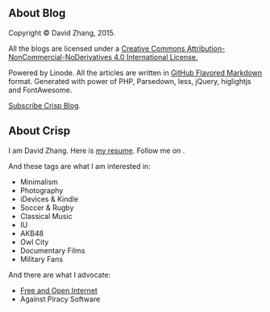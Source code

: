 ## About Blog

Copyright &copy; David Zhang, 2015. 

All the blogs are licensed under a [Creative Commons Attribution-NonCommercial-NoDerivatives 4.0 International License.](http://creativecommons.org/licenses/by-nc-nd/4.0/) 

Powered by Linode.
All the articles are written in [GitHub Flavored Markdown](https://help.github.com/articles/github-flavored-markdown) format.
Generated with power of PHP, Parsedown, less, jQuery, higlightjs and FontAwesome.

[Subscribe Crisp Blog](/rss.xml).

## About Crisp

I am David Zhang. Here is [my resume](/page/resume.html).
Follow me on <a href="http://weibo.com/crispgm" target="_blank"><i title="Weibo" class="fa fa-weibo fa-lg"></i></a> <a href="http://instagram.com/crispgm" target="_blank"><i title="Instagram" class="fa fa-instagram fa-lg"></i></a> <a href="https://500px.com/crispgm" target="_blank"><i title="500px" class="fa fa-500px fa-lg"></i></a>.

And these tags are what I am interested in:

* Minimalism
* Photography
* iDevices & Kindle
* Soccer & Rugby
* Classical Music
* IU
* AKB48
* Owl City
* Documentary Films
* Military Fans

And there are what I advocate:

* [Free and Open Internet](https://www.google.com/intl/en/takeaction/)
* Against Piracy Software
